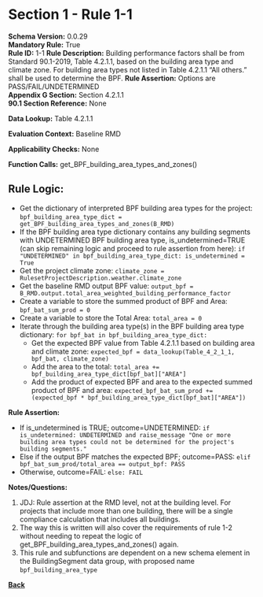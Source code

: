 # Section 1 - Rule 1-1
**Schema Version:** 0.0.29  
**Mandatory Rule:** True  
**Rule ID:** 1-1
**Rule Description:** Building performance factors shall be from Standard 90.1-2019, Table 4.2.1.1, based on the building area type and climate zone. For building area types not listed in Table 4.2.1.1  “All others.” shall be used to determine the BPF.
**Rule Assertion:** Options are PASS/FAIL/UNDETERMINED     
**Appendix G Section:** Section 4.2.1.1  
**90.1 Section Reference:** None  

**Data Lookup:** Table 4.2.1.1 

**Evaluation Context:** Baseline RMD

**Applicability Checks:** None

**Function Calls:**
get_BPF_building_area_types_and_zones()

## Rule Logic:
- Get the dictionary of interpreted BPF building area types for the project: `bpf_building_area_type_dict = get_BPF_building_area_types_and_zones(B_RMD)`
- If the BPF building area type dictionary contains any building segments with UNDETERMINED BPF building area type, is_undetermined=TRUE (can skip remaining logic and proceed to rule assertion from here): `if "UNDETERMINED" in bpf_building_area_type_dict: is_undetermined = True`
- Get the project climate zone: `climate_zone = RulesetProjectDescription.weather.climate_zone`
- Get the baseline RMD output BPF value: `output_bpf = B_RMD.output.total_area_weighted_building_performance_factor`
- Create a variable to store the summed product of BPF and Area: `bpf_bat_sum_prod = 0`
- Create a variable to store the Total Area: `total_area = 0`
- Iterate through the building area type(s) in the BPF building area type dictionary: `for bpf_bat in bpf_building_area_type_dict:`
  - Get the expected BPF value from Table 4.2.1.1 based on building area and climate zone: `expected_bpf = data_lookup(Table_4_2_1_1, bpf_bat, climate_zone)`
  - Add the area to the total: `total_area += bpf_building_area_type_dict[bpf_bat]["AREA"]`
  - Add the product of expected BPF and area to the expected summed product of BPF and area: `expected_bpf_bat_sum_prod += (expected_bpf * bpf_building_area_type_dict[bpf_bat]["AREA"])`

**Rule Assertion:**
- If is_undetermined is TRUE; outcome=UNDETERMINED: `if is_undetermined: UNDETERMINED and raise_message "One or more building area types could not be determined for the project's building segments."`
- Else if the output BPF matches the expected BPF; outcome=PASS: `elif bpf_bat_sum_prod/total_area == output_bpf: PASS`
- Otherwise, outcome=FAIL: `else: FAIL`

**Notes/Questions:** 
1. JDJ: Rule assertion at the RMD level, not at the building level. For projects that include more than one building, there will be a single compliance calculation that includes all buildings.
2. The way this is written will also cover the requirements of rule 1-2 without needing to repeat the logic of get_BPF_building_area_types_and_zones() again.
3. This rule and subfunctions are dependent on a new schema element in the BuildingSegment data group, with proposed name `bpf_building_area_type`

**[Back](../_toc.md)**